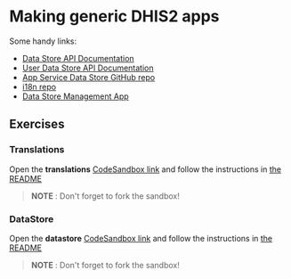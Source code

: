 # Making generic DHIS2 apps

Some handy links:

-   [Data Store API Documentation](https://docs.dhis2.org/2.34/en/dhis2_developer_manual/web-api.html#data-store)
-   [User Data Store API Documentation](https://docs.dhis2.org/2.34/en/dhis2_developer_manual/web-api.html#user-data-store)
-   [App Service Data Store GitHub repo](https://github.com/dhis2/app-service-datastore)
-   [i18n repo](https://github.com/dhis2/d2-i18n)
-   [Data Store Management App](https://academy.demos.dhis2.org/web-app/dhis-web-datastore/index.html#/)

## Exercises 

### Translations

Open the **translations** [CodeSandbox link](https://codesandbox.io/s/cool-drake-6vugy) and follow the instructions in [the README](./translations/README.md)

> **NOTE** : Don't forget to fork the sandbox!

### DataStore

Open the **datastore** [CodeSandbox link](https://githubbox.com/dhis2/academy-web-app-dev-2021/tree/main/workshop-2/02-generic-dhis2-apps/datastore) and follow the instructions in [the README](./datastore/README.md)

> **NOTE** : Don't forget to fork the sandbox!
